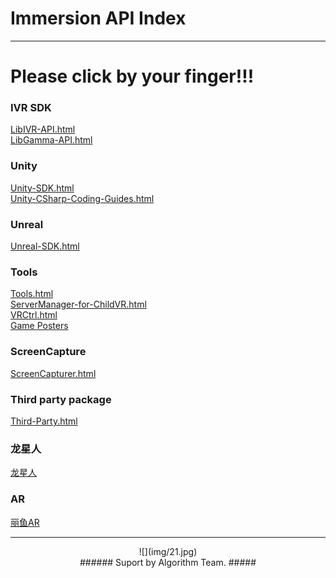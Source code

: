 # Immersion API Index #

----------

# Please click by your finger!!! #

### IVR SDK ###

[LibIVR-API.html](LibIVR-API.html "LibIVR Interface API")   
[LibGamma-API.html](LibGamma-API.html "LibGamma Interface API")

### Unity ###

[Unity-SDK.html](Unity-SDK.html "Unity-SDK")   
[Unity-CSharp-Coding-Guides.html](Unity-CSharp-Coding-Guides.html "Unity Guides")

### Unreal ###
[Unreal-SDK.html](Unreal-SDK.html)   

### Tools ###
[Tools.html](Tools.html)  
[ServerManager-for-ChildVR.html](ServerManager-for-ChildVR.html)  
[VRCtrl.html](VRCtrl.html)  
[Game Posters](attachment/tools/GamePosters.zip)

### ScreenCapture ###
[ScreenCapturer.html](ScreenCapturer.html)

### Third party package ###
[Third-Party.html](Third-Party.html)

### 龙星人 ###
[龙星人](lxr/)

### AR ###
[丽鱼AR](ly/)

---------------------------------

<center> ![](img/21.jpg) </center>

<center> 
###### Suport by Algorithm Team. #####
</center>

